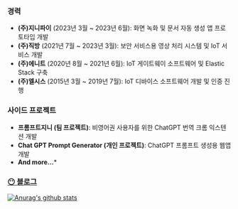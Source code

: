 ### **경력**

- **(주)지니파이** (2023년 3월 ~ 2023년 6월): 화면 녹화 및 문서 자동 생성 앱 프로토타입 개발
- **(주)직방** (2021년 7월 ~ 2023년 3월): 보안 서비스용 영상 처리 시스템 및 IoT 서비스 개발
- **(주)에니트** (2020년 8월 ~ 2021년 6월): IoT 게이트웨이 소프트웨어 및 Elastic Stack 구축
- **(주)엘시스** (2015년 3월 ~ 2019년 7월): IoT 디바이스 소프트웨어 개발 및 인증 진행

### **사이드 프로젝트**

- **프롬프트지니 (팀 프로젝트)**: 비영어권 사용자를 위한 ChatGPT 번역 크롬 익스텐션 개발
- **Chat GPT Prompt Generator (개인 프로젝트)**: ChatGPT 프롬프트 생성용 웹앱 개발
- **And more...***

### [😶 블로그](https://www.cckn.dev/) 

[![Anurag's github stats](https://github-readme-stats.vercel.app/api?username=cckn)](https://github.com/anuraghazra/github-readme-stats)
